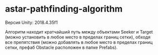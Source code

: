# astar-pathfinding-algorithm
Версия Unity: 2018.4.35f1


Алгоритм находит кратчайший путь между объектами Seeker и Target (можно установить в любое место в пределах границ сетки),
обходя все препятствия (можно добавлять в любое место в пределах границ сетки, префаб Obstacle расположен в папке Prefabs).
 
